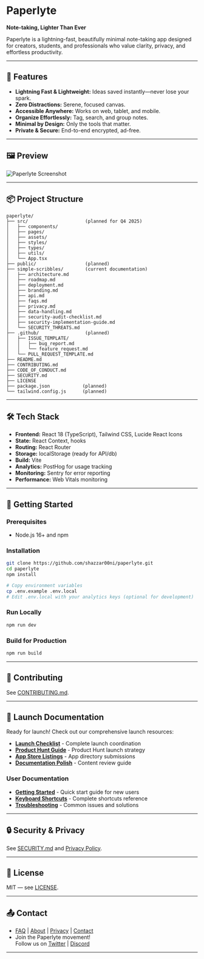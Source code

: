 # Paperlyte

**Note-taking, Lighter Than Ever**

Paperlyte is a lightning-fast, beautifully minimal note-taking app designed for creators, students, and professionals who value clarity, privacy, and effortless productivity.

---

## 🚀 Features

- **Lightning Fast & Lightweight:** Ideas saved instantly—never lose your spark.
- **Zero Distractions:** Serene, focused canvas.
- **Accessible Anywhere:** Works on web, tablet, and mobile.
- **Organize Effortlessly:** Tag, search, and group notes.
- **Minimal by Design:** Only the tools that matter.
- **Private & Secure:** End-to-end encrypted, ad-free.

---

## 🖼️ Preview

![Paperlyte Screenshot](./docs/assets/hero_preview.png)

---

## 📦 Project Structure

```
paperlyte/
├── src/                     (planned for Q4 2025)
│   ├── components/
│   ├── pages/
│   ├── assets/
│   ├── styles/
│   ├── types/
│   ├── utils/
│   └── App.tsx
├── public/                  (planned)
├── simple-scribbles/        (current documentation)
│   ├── architecture.md
│   ├── roadmap.md
│   ├── deployment.md
│   ├── branding.md
│   ├── api.md
│   ├── faqs.md
│   ├── privacy.md
│   ├── data-handling.md
│   ├── security-audit-checklist.md
│   ├── security-implementation-guide.md
│   └── SECURITY_THREATS.md
├── .github/                 (planned)
│   ├── ISSUE_TEMPLATE/
│   │   ├── bug_report.md
│   │   └── feature_request.md
│   └── PULL_REQUEST_TEMPLATE.md
├── README.md
├── CONTRIBUTING.md
├── CODE_OF_CONDUCT.md
├── SECURITY.md
├── LICENSE
├── package.json            (planned)
└── tailwind.config.js      (planned)
```

---

## 🛠️ Tech Stack

- **Frontend:** React 18 (TypeScript), Tailwind CSS, Lucide React Icons
- **State:** React Context, hooks
- **Routing:** React Router
- **Storage:** localStorage (ready for API/db)
- **Build:** Vite
- **Analytics:** PostHog for usage tracking
- **Monitoring:** Sentry for error reporting
- **Performance:** Web Vitals monitoring

---

## 🚦 Getting Started

### Prerequisites

- Node.js 16+ and npm

### Installation

```bash
git clone https://github.com/shazzar00ni/paperlyte.git
cd paperlyte
npm install

# Copy environment variables
cp .env.example .env.local
# Edit .env.local with your analytics keys (optional for development)
```

### Run Locally

```bash
npm run dev
```

### Build for Production

```bash
npm run build
```

---

## 📝 Contributing

See [CONTRIBUTING.md](CONTRIBUTING.md).

---

## 🚀 Launch Documentation

Ready for launch! Check out our comprehensive launch resources:

- **[Launch Checklist](LAUNCH_CHECKLIST.md)** - Complete launch coordination
- **[Product Hunt Guide](docs/product-hunt-guide.md)** - Product Hunt launch strategy
- **[App Store Listings](docs/app-store-listings.md)** - App directory submissions
- **[Documentation Polish](docs/documentation-polish.md)** - Content review guide

### User Documentation

- **[Getting Started](docs/getting-started.md)** - Quick start guide for new users
- **[Keyboard Shortcuts](docs/keyboard-shortcuts.md)** - Complete shortcuts reference
- **[Troubleshooting](docs/troubleshooting.md)** - Common issues and solutions

---

## 🔒 Security & Privacy

See [SECURITY.md](SECURITY.md) and [Privacy Policy](simple-scribbles/privacy.md).

---

## 📄 License

MIT — see [LICENSE](LICENSE).

---

## 📤 Contact

- [FAQ](simple-scribbles/faqs.md) | [About](simple-scribbles/branding.md) | [Privacy](simple-scribbles/privacy.md) | [Contact](mailto:hello@paperlyte.com)
- Join the Paperlyte movement!  
  Follow us on [Twitter](#) | [Discord](#)

---
